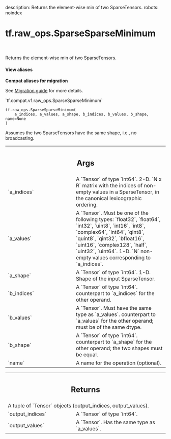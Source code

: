 description: Returns the element-wise min of two SparseTensors.
robots: noindex

# tf.raw_ops.SparseSparseMinimum

<!-- Insert buttons and diff -->

<table class="tfo-notebook-buttons tfo-api nocontent" align="left">

</table>



Returns the element-wise min of two SparseTensors.

<section class="expandable">
  <h4 class="showalways">View aliases</h4>
  <p>
<b>Compat aliases for migration</b>
<p>See
<a href="https://www.tensorflow.org/guide/migrate">Migration guide</a> for
more details.</p>
<p>`tf.compat.v1.raw_ops.SparseSparseMinimum`</p>
</p>
</section>

<pre class="devsite-click-to-copy prettyprint lang-py tfo-signature-link">
<code>tf.raw_ops.SparseSparseMinimum(
    a_indices, a_values, a_shape, b_indices, b_values, b_shape, name=None
)
</code></pre>



<!-- Placeholder for "Used in" -->

Assumes the two SparseTensors have the same shape, i.e., no broadcasting.

<!-- Tabular view -->
 <table class="responsive fixed orange">
<colgroup><col width="214px"><col></colgroup>
<tr><th colspan="2"><h2 class="add-link">Args</h2></th></tr>

<tr>
<td>
`a_indices`
</td>
<td>
A `Tensor` of type `int64`.
2-D.  `N x R` matrix with the indices of non-empty values in a
SparseTensor, in the canonical lexicographic ordering.
</td>
</tr><tr>
<td>
`a_values`
</td>
<td>
A `Tensor`. Must be one of the following types: `float32`, `float64`, `int32`, `uint8`, `int16`, `int8`, `complex64`, `int64`, `qint8`, `quint8`, `qint32`, `bfloat16`, `uint16`, `complex128`, `half`, `uint32`, `uint64`.
1-D.  `N` non-empty values corresponding to `a_indices`.
</td>
</tr><tr>
<td>
`a_shape`
</td>
<td>
A `Tensor` of type `int64`.
1-D.  Shape of the input SparseTensor.
</td>
</tr><tr>
<td>
`b_indices`
</td>
<td>
A `Tensor` of type `int64`.
counterpart to `a_indices` for the other operand.
</td>
</tr><tr>
<td>
`b_values`
</td>
<td>
A `Tensor`. Must have the same type as `a_values`.
counterpart to `a_values` for the other operand; must be of the same dtype.
</td>
</tr><tr>
<td>
`b_shape`
</td>
<td>
A `Tensor` of type `int64`.
counterpart to `a_shape` for the other operand; the two shapes must be equal.
</td>
</tr><tr>
<td>
`name`
</td>
<td>
A name for the operation (optional).
</td>
</tr>
</table>



<!-- Tabular view -->
 <table class="responsive fixed orange">
<colgroup><col width="214px"><col></colgroup>
<tr><th colspan="2"><h2 class="add-link">Returns</h2></th></tr>
<tr class="alt">
<td colspan="2">
A tuple of `Tensor` objects (output_indices, output_values).
</td>
</tr>
<tr>
<td>
`output_indices`
</td>
<td>
A `Tensor` of type `int64`.
</td>
</tr><tr>
<td>
`output_values`
</td>
<td>
A `Tensor`. Has the same type as `a_values`.
</td>
</tr>
</table>

